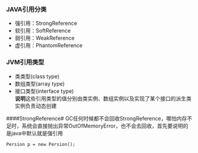 ### JAVA引用分类 ###
+ 强引用：StrongReference
+ 软引用：SoftReference
+ 弱引用：WeakReference
+ 虚引用：PhantomReference

### JVM引用类型 ###
+ 类类型(class type)
+ 数组类型(array type)
+ 接口类型(interface type)<br>
**说明**这些引用类型的值分别由类实例、数组实例以及实现了某个接口的派生类实例负责动态创建

####StrongReference#
GC任何时候都不会回收StrongReference，哪怕内存不足时，系统会直接抛出异常OutOfMemoryError，也不会去回收，首先要说明的是java中默认就是强引用
```
Persion p = new Persion();
```